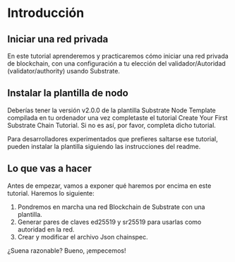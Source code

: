 # Introducción

## Iniciar una red privada

En este tutorial aprenderemos y practicaremos cómo iniciar una red privada de blockchain, con una configuración a tu elección del validador/Autoridad (validator/authority) usando Substrate.

## Instalar la plantilla de nodo

Deberías tener la versión v2.0.0 de la plantilla Substrate Node Template compilada en tu ordenador una vez completaste el tutorial Create Your First Substrate Chain Tutorial. Si no es así, por favor, completa dicho tutorial.

Para desarrolladores experimentados que prefieres saltarse ese tutorial, pueden instalar la plantilla siguiendo las instrucciones del readme.

## Lo que vas a hacer

Antes de empezar, vamos a exponer qué haremos por encima en este tutorial. Haremos lo siguiente:

1. Pondremos en marcha una red Blockchain de Substrate con una plantilla.
2. Generar pares de claves ed25519 y sr25519 para usarlas como autoridad en la red.
3. Crear y modificar el archivo Json chainspec.

¿Suena razonable? Bueno, ¡empecemos!